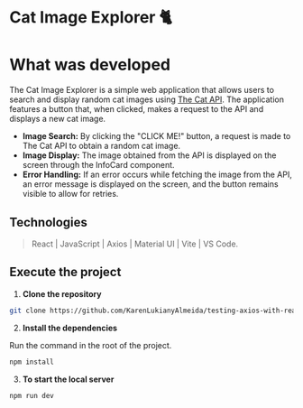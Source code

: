 # Cat Image Explorer 🐈

# What was developed

The Cat Image Explorer is a simple web application that allows users to search and display random cat images using [The Cat API](https://developers.thecatapi.com/view-account/ylX4blBYT9FaoVd6OhvR?report=bOoHBz-8t). The application features a button that, when clicked, makes a request to the API and displays a new cat image.

- **Image Search:** By clicking the "CLICK ME!" button, a request is made to The Cat API to obtain a random cat image.
- **Image Display:** The image obtained from the API is displayed on the screen through the InfoCard component.
- **Error Handling:** If an error occurs while fetching the image from the API, an error message is displayed on the screen, and the button remains visible to allow for retries.

## Technologies

> React | JavaScript | Axios | Material UI | Vite | VS Code.


## Execute the project

1. __Clone the repository__

```bash
git clone https://github.com/KarenLukianyAlmeida/testing-axios-with-react
```

2. __Install the dependencies__

Run the command in the root of the project.

```bash
npm install
```

3. __To start the local server__

```bash
npm run dev
```

